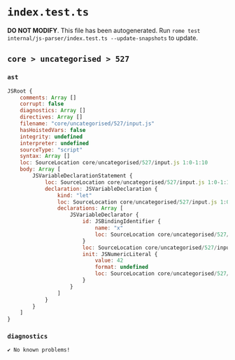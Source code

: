 # `index.test.ts`

**DO NOT MODIFY**. This file has been autogenerated. Run `rome test internal/js-parser/index.test.ts --update-snapshots` to update.

## `core > uncategorised > 527`

### `ast`

```javascript
JSRoot {
	comments: Array []
	corrupt: false
	diagnostics: Array []
	directives: Array []
	filename: "core/uncategorised/527/input.js"
	hasHoistedVars: false
	integrity: undefined
	interpreter: undefined
	sourceType: "script"
	syntax: Array []
	loc: SourceLocation core/uncategorised/527/input.js 1:0-1:10
	body: Array [
		JSVariableDeclarationStatement {
			loc: SourceLocation core/uncategorised/527/input.js 1:0-1:10
			declaration: JSVariableDeclaration {
				kind: "let"
				loc: SourceLocation core/uncategorised/527/input.js 1:0-1:10
				declarations: Array [
					JSVariableDeclarator {
						id: JSBindingIdentifier {
							name: "x"
							loc: SourceLocation core/uncategorised/527/input.js 1:4-1:5 (x)
						}
						loc: SourceLocation core/uncategorised/527/input.js 1:4-1:10
						init: JSNumericLiteral {
							value: 42
							format: undefined
							loc: SourceLocation core/uncategorised/527/input.js 1:8-1:10
						}
					}
				]
			}
		}
	]
}
```

### `diagnostics`

```
✔ No known problems!

```
